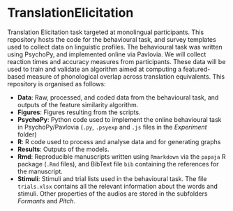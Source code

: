 # TranslationElicitation

Translation Elicitation task targeted at monolingual participants. This repository hosts the code for the behavioural task, and survey templates used to collect data on linguistic profiles. The behavioural task was written using PsychoPy, and implemented online via Pavlovia. We will collect reaction times and accuracy measures from participants. These data will be used to train and validate an algorithm aimed at computing a featured-based measure of phonological overlap across translation equivalents. This repository is organised as follows:

* **Data**: Raw, processed, and coded data from the behavioural task, and outputs of the feature similarity algorithm.
* **Figures**: Figures resulting from the scripts.
* **PsychoPy**: Python code used to implement the online behavioural task in PsychoPy/Pavlovia (`.py`, `.psyexp` and `.js` files in the *Experiment* folder)
* **R**: R code used to process and analyse data and for generating graphs
* **Results**: Outputs of the models.
* **Rmd**: Reproducible manuscripts written using `Rmarkdown` via the `papaja` R package (`.Rmd` files), and BibText file `bib` containing the references for the manuscript.
* **Stimuli**: Stimuli and trial lists used in the behavioural task. The file `trials.xlsx` contains all the relevant information about the words and stimuli. Other properties of the audios are stored in the subfolders *Formants* and *Pitch*.
